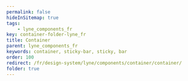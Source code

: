 ```yaml
---
permalink: false
hideInSitemap: true
tags: 
    - lyne_components_fr
key: container-folder-lyne_fr
title: Container
parent: lyne_components_fr
keywords: container, sticky-bar, sticky, bar
order: 100
redirect: /fr/design-system/lyne/components/container/container/
folder: true
---
```

